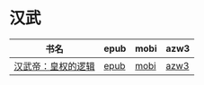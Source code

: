 # 汉武

| 书名 | epub | mobi | azw3 |
| --- | --- | --- | --- |
| [汉武帝：皇权的逻辑](http://ct.dalanmei.com/f/31084289-571776921-f52d23) | [epub](http://ct.dalanmei.com/f/31084289-571776921-f52d23) | [mobi](http://ct.dalanmei.com/f/31084289-571513463-8f3574) | [azw3](http://ct.dalanmei.com/f/31084289-571876323-5910e7) |
